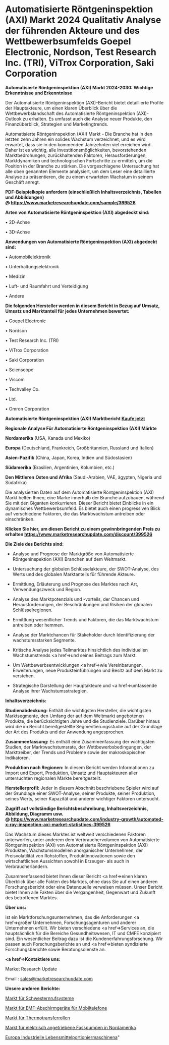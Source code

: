 # Automatisierte Röntgeninspektion (AXI) Markt 2024 Qualitativ Analyse der führenden Akteure und des Wettbewerbsumfelds Goepel Electronic, Nordson, Test Research Inc. (TRI), ViTrox Corporation, Saki Corporation

<strong>Automatisierte Röntgeninspektion (AXI) Markt 2024-2030: Wichtige Erkenntnisse und Erkenntnisse</strong>

Der Automatisierte Röntgeninspektion (AXI)-Bericht bietet detaillierte Profile der Hauptakteure, um einen klaren Überblick über die Wettbewerbslandschaft des Automatisierte Röntgeninspektion (AXI)-Outlook zu erhalten. Es umfasst auch die Analyse neuer Produkte, den Finanzüberblick, Strategien und Marketingtrends.

Automatisierte Röntgeninspektion (AXI) Markt - Die Branche hat in den letzten zehn Jahren ein solides Wachstum verzeichnet, und es wird erwartet, dass sie in den kommenden Jahrzehnten viel erreichen wird. Daher ist es wichtig, alle Investitionsmöglichkeiten, bevorstehenden Marktbedrohungen, zurückhaltenden Faktoren, Herausforderungen, Marktdynamiken und technologischen Fortschritte zu ermitteln, um die Position in der Branche zu stärken. Die vorgeschlagene Untersuchung hat alle oben genannten Elemente analysiert, um dem Leser eine detaillierte Analyse zu präsentieren, die zu einem erwarteten Wachstum in seinem Geschäft anregt.

<strong><b>PDF-Beispielkopie anfordern (einschließlich Inhaltsverzeichnis, Tabellen und Abbildungen) @ </b></strong><strong><a href=https://www.marketresearchupdate.com/sample/399526><strong>https://www.marketresearchupdate.com/sample/399526</u></a></strong></strong>

<strong>Arten von Automatisierte Röntgeninspektion (AXI) abgedeckt sind:</strong>

• 2D-Achse

• 3D-Achse

<strong>Anwendungen von Automatisierte Röntgeninspektion (AXI) abgedeckt sind:</strong>

• Automobilelektronik

• Unterhaltungselektronik

• Medizin

• Luft- und Raumfahrt und Verteidigung

• Andere

<strong>Die folgenden Hersteller werden in diesem Bericht in Bezug auf Umsatz, Umsatz und Marktanteil für jedes Unternehmen bewertet:</strong>

• Goepel Electronic

• Nordson

• Test Research Inc. (TRI)

• ViTrox Corporation

• Saki Corporation

• Scienscope

• Viscom

• Techvalley Co.

• Ltd.

• Omron Corporation

<strong>Automatisierte Röntgeninspektion (AXI) Marktbericht <a href=https://www.marketresearchupdate.com/buynow/399526>Kaufe jetzt</a></strong>

<strong>Regionale Analyse Für Automatisierte Röntgeninspektion (AXI) Märkte</strong>

<strong>Nordamerika</strong> (USA, Kanada und Mexiko)

<strong>Europa</strong> (Deutschland, Frankreich, Großbritannien, Russland und Italien)

<strong>Asien-Pazifik</strong> (China, Japan, Korea, Indien und Südostasien)

<strong>Südamerika</strong> (Brasilien, Argentinien, Kolumbien, etc.)

<strong>Den Mittleren</strong> <strong>Osten und Afrika</strong> (Saudi-Arabien, VAE, ägypten, Nigeria und Südafrika)

Die analysierten Daten auf dem Automatisierte Röntgeninspektion (AXI) Markt helfen Ihnen, eine Marke innerhalb der Branche aufzubauen, während Sie mit den Giganten konkurrieren. Dieser Bericht bietet Einblicke in ein dynamisches Wettbewerbsumfeld. Es bietet auch einen progressiven Blick auf verschiedene Faktoren, die das Marktwachstum antreiben oder einschränken.

<strong>Klicken Sie hier, um diesen Bericht zu einem gewinnbringenden Preis zu erhalten
</strong><strong><a href=https://www.marketresearchupdate.com/discount/399526>https://www.marketresearchupdate.com/discount/399526</b></u></strong></a>

<strong>Die Ziele des Berichts sind:</strong>

- Analyse und Prognose der Marktgröße von Automatisierte Röntgeninspektion (AXI) Branchen auf dem Weltmarkt.

- Untersuchung der globalen Schlüsselakteure, der SWOT-Analyse, des Werts und des globalen Marktanteils für führende Akteure.

- Ermittlung, Erläuterung und Prognose des Marktes nach Art, Verwendungszweck und Region.

- Analyse des Marktpotenzials und -vorteils, der Chancen und Herausforderungen, der Beschränkungen und Risiken der globalen Schlüsselregionen.

- Ermittlung wesentlicher Trends und Faktoren, die das Marktwachstum antreiben oder hemmen.

- Analyse der Marktchancen für Stakeholder durch Identifizierung der wachstumsstarken Segmente.

- Kritische Analyse jedes Teilmarktes hinsichtlich des individuellen Wachstumstrends <a href=>und</a> seines Beitrags zum Markt.

- Um Wettbewerbsentwicklungen <a href=>wie</a> Vereinbarungen, Erweiterungen, neue Produkteinführungen und Besitz auf dem Markt zu verstehen.

- Strategische Darstellung der Hauptakteure und <a href=>umfas</a>sende Analyse ihrer Wachstumsstrategien.

<strong>Inhaltsverzeichnis:</strong>

<strong>Studienabdeckung:</strong> Enthält die wichtigsten Hersteller, die wichtigsten Marktsegmente, den Umfang der auf dem Weltmarkt angebotenen Produkte, die berücksichtigten Jahre und die Studienziele. Darüber hinaus wird die im Bericht bereitgestellte Segmentierungsstudie auf der Grundlage der Art des Produkts und der Anwendung angesprochen.

<strong>Zusammenfassung:</strong> Es enthält eine Zusammenfassung der wichtigsten Studien, der Marktwachstumsrate, der Wettbewerbsbedingungen, der Markttreiber, der Trends und Probleme sowie der makroskopischen Indikatoren.

<strong>Produktion nach Regionen:</strong> In diesem Bericht werden Informationen zu Import und Export, Produktion, Umsatz und Hauptakteuren aller untersuchten regionalen Märkte bereitgestellt.

<strong>Herstellerprofil:</strong> Jeder in diesem Abschnitt beschriebene Spieler wird auf der Grundlage einer SWOT-Analyse, seiner Produkte, seiner Produktion, seines Werts, seiner Kapazität und anderer wichtiger Faktoren untersucht.

<strong><b>Zugriff auf vollständige Berichtsbeschreibung, Inhaltsverzeichnis, Abbildung, Diagramm usw. @ </b></strong><strong><a href=https://www.marketresearchupdate.com/industry-growth/automated-x-ray-inspection-axi-market-statistices-399526>https://www.marketresearchupdate.com/industry-growth/automated-x-ray-inspection-axi-market-statistices-399526</a></strong>

Das Wachstum dieses Marktes ist weltweit verschiedenen Faktoren unterworfen, unter anderem dem Verbrauchervolumen von Automatisierte Röntgeninspektion (AXI) von Automatisierte Röntgeninspektion (AXI) Produkten, Wachstumsmodellen anorganischer Unternehmen, der Preisvolatilität von Rohstoffen, Produktinnovationen sowie den wirtschaftlichen Aussichten sowohl in Erzeuger- als auch in Verbraucherländern.

Zusammenfassend bietet Ihnen dieser Bericht <a href=>einen</a> klaren Überblick über alle Fakten des Marktes, ohne dass Sie auf einen anderen Forschungsbericht oder eine Datenquelle verweisen müssen. Unser Bericht bietet Ihnen alle Fakten über die Vergangenheit, Gegenwart und Zukunft des betroffenen Marktes.

<strong>Über uns:</strong>

 ist ein Marktforschungsunternehmen, das die Anforderungen <a href=>großer</a> Unternehmen, Forschungsagenturen und anderer Unternehmen erfüllt. Wir bieten verschiedene <a href=>Services</a> an, die hauptsächlich für die Bereiche Gesundheitswesen, IT und CMFE konzipiert sind. Ein wesentlicher Beitrag dazu ist die Kundenerfahrungsforschung. Wir passen auch Forschungsberichte an und <a href=>bieten</a> syndizierte Forschungsberichte sowie Beratungsdienste an.

<strong><a href=>Kontaktiere uns:</a></strong>

Market Research Update

Email : sales@marketresearchupdate.com

<strong>Unsere anderen Berichte:</strong>

<a href=https://www.linkedin.com/pulse/nurse-call-systems-market-202-what-factors-drive>Markt für Schwesternrufsysteme</a>

<a href=https://www.linkedin.com/pulse/emf-shielding-devices-cell-phones-market>Markt für EMF-Abschirmgeräte für Mobiltelefone</a>

<a href=https://www.linkedin.com/pulse/thermal-transfer-roll-market-outlooks-2023>Markt für Thermotransferrollen</a>

<a href=https://www.linkedin.com/pulse/north-america-electric-driven-drum-pump-market-future>Markt für elektrisch angetriebene Fasspumpen in Nordamerika</a>

<a href=https://www.linkedin.com/pulse/europe-industrial-food-portioning-machinesa>Europa Industrielle Lebensmittelportioniermaschinena</a>"
